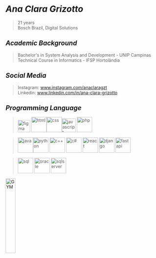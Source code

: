 

# _Ana Clara Grizotto_
>21 years <br>
>Bosch Brazil, Digital Solutions

## _Academic Background_
> Bachelor's in System Analysis and Development - UNIP Campinas <br>
> Technical Course in Informatics - IFSP Hortolândia

## _Social Media_

>Instagram: www.instagram.com/anaclaragzt <br>
>Linkedin: www.linkedin.com/in/ana-clara-grizotto

## _Programming Language_
> <img src="https://cdn.jsdelivr.net/gh/devicons/devicon@latest/icons/figma/figma-original.svg" alt="figma" width="40px"/> <img src="https://cdn.jsdelivr.net/gh/devicons/devicon@latest/icons/html5/html5-original-wordmark.svg" alt="html" width="50px"/><img src="https://cdn.jsdelivr.net/gh/devicons/devicon@latest/icons/css3/css3-original-wordmark.svg" alt="css" width="50px"/><img src="https://cdn.jsdelivr.net/gh/devicons/devicon@latest/icons/javascript/javascript-original.svg" alt="javascript" width="45px" /> <img src="https://cdn.jsdelivr.net/gh/devicons/devicon@latest/icons/php/php-original.svg" alt="php" width="50px" />
          
> <img src="https://cdn.jsdelivr.net/gh/devicons/devicon@latest/icons/java/java-original-wordmark.svg" alt="java" width="50px"/><img src="https://cdn.jsdelivr.net/gh/devicons/devicon@latest/icons/python/python-original.svg" alt="python" width="50px" /> <img src="https://cdn.jsdelivr.net/gh/devicons/devicon@latest/icons/cplusplus/cplusplus-original.svg" alt="c++" width="50px" /> <img src="https://cdn.jsdelivr.net/gh/devicons/devicon@latest/icons/csharp/csharp-original.svg" alt="c#" width="50px"/> <img src="https://cdn.jsdelivr.net/gh/devicons/devicon@latest/icons/react/react-original.svg" alt="react" width="50px" /> <img src="https://cdn.jsdelivr.net/gh/devicons/devicon@latest/icons/django/django-plain.svg" alt="django" width="50px"/> <img src="https://cdn.jsdelivr.net/gh/devicons/devicon@latest/icons/fastapi/fastapi-original.svg" alt="fastapi" width="50px" />
          
          
          

> <img src="https://cdn.jsdelivr.net/gh/devicons/devicon@latest/icons/mysql/mysql-original-wordmark.svg" alt="sql" width="50px"/>  <img src="https://cdn.jsdelivr.net/gh/devicons/devicon@latest/icons/oracle/oracle-original.svg" alt="oracle" width="50px" /> <img src="https://cdn.jsdelivr.net/gh/devicons/devicon@latest/icons/microsoftsqlserver/microsoftsqlserver-original-wordmark.svg" alt="sqlserver" width="50px" />

<div align="left">
<img src="https://media4.giphy.com/media/v1.Y2lkPTc5MGI3NjExeGU0dTBpMXNxZ2RnMXZ0aTg5cGNhNWgwdXM1eHRhMG5iMmlpNjhsOCZlcD12MV9pbnRlcm5hbF9naWZfYnlfaWQmY3Q9cw/4eWOGe4WKSWeh6vmQ2/giphy.gif" alt="GYM" width="25%"/>

</div>
